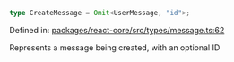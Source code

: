 ```ts
type CreateMessage = Omit<UserMessage, "id">;
```

Defined in: [packages/react-core/src/types/message.ts:62](https://github.com/thesysdev/crayon/blob/42bf9c916a4f4ba514db529a08f9461bfbbad8ca/js/packages/react-core/src/types/message.ts#L62)

Represents a message being created, with an optional ID
